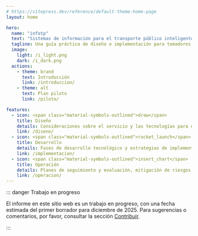 ```yaml
---
# https://vitepress.dev/reference/default-theme-home-page
layout: home

hero:
  name: "infotp"
  text: "Sistemas de información para el transporte público inteligente"
  tagline: Una guía práctica de diseño e implementación para tomadores de decisiones.
  image:
    light: /i_light.png
    dark: /i_dark.png
  actions:
    - theme: brand
      text: Introducción
      link: /introduccion/
    - theme: alt
      text: Plan piloto
      link: /piloto/

features:
  - icon: <span class="material-symbols-outlined">draw</span>
    title: Diseño
    details: Consideraciones sobre el servicio y las tecnologías para el transporte público.
    link: /diseno/
  - icon: <span class="material-symbols-outlined">rocket_launch</span>
    title: Desarrollo
    details: Fases de desarrollo tecnológico y estrategias de implementación.
    link: /implementacion/
  - icon: <span class="material-symbols-outlined">insert_chart</span>
    title: Operación
    details: Planes de seguimiento y evaluación, mitigación de riesgos, gobernanza y evolución, entre otros.
    link: /operacion/
---
```


::: danger Trabajo en progreso

El informe en este sitio web es un trabajo en progreso, con una fecha estimada del primer borrador para diciembre de 2025. Para sugerencias o comentarios, por favor, consultar la sección [Contribuir](contribuir.md).

:::
